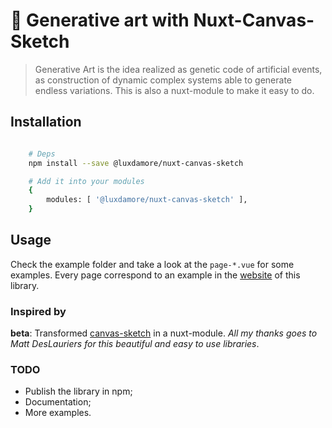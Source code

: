 # 🎉 Generative art with Nuxt-Canvas-Sketch

> Generative Art is the idea realized as genetic code of artificial events, as construction of dynamic complex systems able to generate endless variations. This is also a nuxt-module to make it easy to do.

## Installation

```bash

    # Deps
    npm install --save @luxdamore/nuxt-canvas-sketch

    # Add it into your modules
    {
        modules: [ '@luxdamore/nuxt-canvas-sketch' ],
    }

```

## Usage

Check the example folder and take a look at the `page-*.vue` for some examples.
Every page correspond to an example in the [website](https://luxdamore.github.io/generative-art) of this library.

### Inspired by

**beta**: Transformed [canvas-sketch](https://github.com/mattdesl/canvas-sketch) in a nuxt-module. *All my thanks goes to Matt DesLauriers for this beautiful and easy to use libraries*.

### TODO

- Publish the library in npm;
- Documentation;
- More examples.
